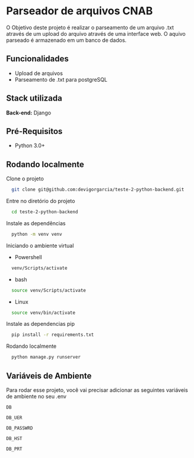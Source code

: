 
# Parseador de arquivos CNAB

O Objetivo deste projeto é realizar o parseamento de um arquivo .txt através de um upload do arquivo através de uma interface web. 
O aquivo parseado é armazenado em um banco de dados.


## Funcionalidades

- Upload de arquivos
- Parseamento de .txt para postgreSQL



## Stack utilizada

**Back-end:** Django


## Pré-Requisitos

- Python 3.0+
## Rodando localmente

Clone o projeto

```bash
  git clone git@github.com:devigorgarcia/teste-2-python-backend.git
```

Entre no diretório do projeto

```bash
  cd teste-2-python-backend
```

Instale as dependências

```bash
  python -m venv venv
```

Iniciando o ambiente virtual

- Powershell
```bash
  venv/Scripts/activate
```

- bash
```bash
  source venv/Scripts/activate
```

- Linux
```bash
  source venv/bin/activate
```

Instale as dependencias pip
```bash
  pip install -r requirements.txt
```

Rodando localmente
```bash
  python manage.py runserver
```

## Variáveis de Ambiente

Para rodar esse projeto, você vai precisar adicionar as seguintes variáveis de ambiente no seu .env

`DB`

`DB_UER`

`DB_PASSWRD`

`DB_HST`

`DB_PRT`

